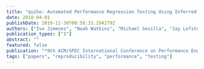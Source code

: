 ```yaml
---
title: "quiho: Automated Performance Regression Testing Using Inferred Resource Utilization Profiles"
date: 2018-04-01
publishDate: 2019-12-30T00:58:33.294279Z
authors: ["Ivo Jimenez", "Noah Watkins", "Michael Sevilla", "Jay Lofstead", "Carlos Maltzahn"]
publication_types: ["1"]
abstract: ""
featured: false
publication: "*9th ACM/SPEC International Conference on Performance Engineering (ICPE 2018)*"
tags: ["papers", "reproducibility", "performance", "testing"]
---
```


